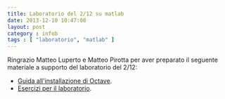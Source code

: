 ```yaml
---
title: Laboratorio del 2/12 su matlab
date: 2013-12-10 10:47:08 
layout: post
category : infob 
tags : [ "laboratorio", "matlab" ] 
---
```


Ringrazio Matteo Luperto e Matteo Pirotta per aver preparato il seguente materiale a supporto del laboratorio del 2/12:

* [Guida all'installazione di Octave](http://www.vittoriozaccaria.net/deposit/InstallazioneOctave.pdf).
* [Esercizi per il laboratorio](http://www.vittoriozaccaria.net/deposit/EsLab4Soluzioni.pdf).
